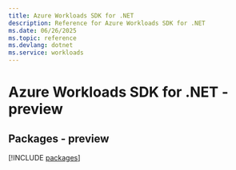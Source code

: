 ```yaml
---
title: Azure Workloads SDK for .NET
description: Reference for Azure Workloads SDK for .NET
ms.date: 06/26/2025
ms.topic: reference
ms.devlang: dotnet
ms.service: workloads
---
```

# Azure Workloads SDK for .NET - preview
## Packages - preview
[!INCLUDE [packages](workloads-index.md)]